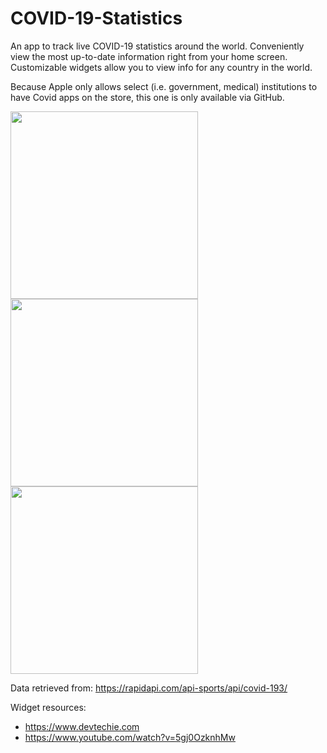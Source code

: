 # COVID-19-Statistics

An app to track live COVID-19 statistics around the world. Conveniently view the most up-to-date information right from your home screen. Customizable widgets allow you to view info for any country in the world.

Because Apple only allows select (i.e. government, medical) institutions to have Covid apps on the store, this one is only available via GitHub.

<img src="https://user-images.githubusercontent.com/13807822/183551810-95adbf72-64d5-4947-aaac-460409c3e671.PNG" width="300"><img src="https://user-images.githubusercontent.com/13807822/183551807-8d4d0d38-b91c-4d26-bf47-cd0a43347072.PNG" width="300"><img src="https://user-images.githubusercontent.com/13807822/183551817-983425ec-4ec6-4fff-8497-8260581ab468.PNG" width="300">


Data retrieved from: https://rapidapi.com/api-sports/api/covid-193/


Widget resources: 
* https://www.devtechie.com
* https://www.youtube.com/watch?v=5gj0OzknhMw
